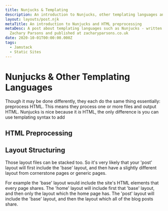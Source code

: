 ```yaml
---
title: Nunjucks & Templating
description: An introduction to Nunjucks, other templating languages and HTML preprocessing
layout: layouts/post.njk
metaTitle: An introduction to Nunjucks and HTML preprocessing
metaDesc: A post about templating languages such as Nunjucks - written by
  Zachary Parsons and published at zacharyparsons.co.uk
date: 2020-10-01T00:00:00.000Z
tags:
  - Jamstack
  - Static Sites
---
```


# Nunjucks & Other Templating Languages

Though it may be done differently, they each do the same thing essentially: preprocess HTML. This means they process one or more files and output HTML. Nunjucks is nice because it *is* HTML, the only difference is you can use templating syntax to add

## HTML Preprocessing


## Layout Structuring

Those layout files can be stacked too. So it's very likely that your 'post' layout will first include the 'base' layout, and then have a slightly different layout from cornerstone pages or generic pages.

For example the 'base' layout would include the site's HTML elements that every page shares. The 'home' layout will include first that 'base' layout, and then only the layout which the home page has. The 'post' layout will include the 'base' layout, and then the layout which all of the blog posts share.

